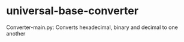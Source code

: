 # universal-base-converter
Converter-main.py:
Converts hexadecimal, binary and decimal to one another
